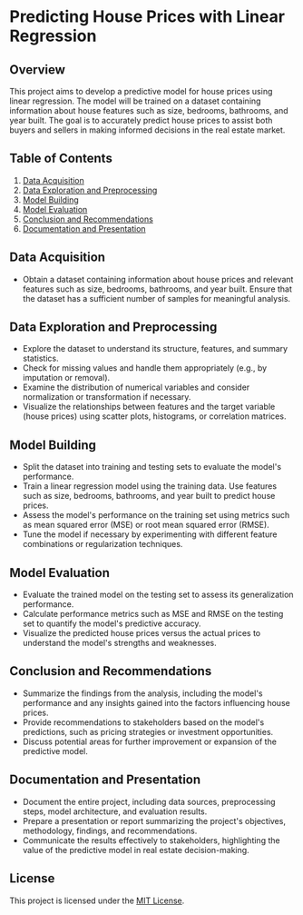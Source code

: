 # Predicting House Prices with Linear Regression

## Overview

This project aims to develop a predictive model for house prices using linear regression. The model will be trained on a dataset containing information about house features such as size, bedrooms, bathrooms, and year built. The goal is to accurately predict house prices to assist both buyers and sellers in making informed decisions in the real estate market.

## Table of Contents

1. [Data Acquisition](#data-acquisition)
2. [Data Exploration and Preprocessing](#data-exploration-and-preprocessing)
3. [Model Building](#model-building)
4. [Model Evaluation](#model-evaluation)
5. [Conclusion and Recommendations](#conclusion-and-recommendations)
6. [Documentation and Presentation](#documentation-and-presentation)

## Data Acquisition

- Obtain a dataset containing information about house prices and relevant features such as size, bedrooms, bathrooms, and year built. Ensure that the dataset has a sufficient number of samples for meaningful analysis.

## Data Exploration and Preprocessing

- Explore the dataset to understand its structure, features, and summary statistics.
- Check for missing values and handle them appropriately (e.g., by imputation or removal).
- Examine the distribution of numerical variables and consider normalization or transformation if necessary.
- Visualize the relationships between features and the target variable (house prices) using scatter plots, histograms, or correlation matrices.

## Model Building

- Split the dataset into training and testing sets to evaluate the model's performance.
- Train a linear regression model using the training data. Use features such as size, bedrooms, bathrooms, and year built to predict house prices.
- Assess the model's performance on the training set using metrics such as mean squared error (MSE) or root mean squared error (RMSE).
- Tune the model if necessary by experimenting with different feature combinations or regularization techniques.

## Model Evaluation

- Evaluate the trained model on the testing set to assess its generalization performance.
- Calculate performance metrics such as MSE and RMSE on the testing set to quantify the model's predictive accuracy.
- Visualize the predicted house prices versus the actual prices to understand the model's strengths and weaknesses.

## Conclusion and Recommendations

- Summarize the findings from the analysis, including the model's performance and any insights gained into the factors influencing house prices.
- Provide recommendations to stakeholders based on the model's predictions, such as pricing strategies or investment opportunities.
- Discuss potential areas for further improvement or expansion of the predictive model.

## Documentation and Presentation

- Document the entire project, including data sources, preprocessing steps, model architecture, and evaluation results.
- Prepare a presentation or report summarizing the project's objectives, methodology, findings, and recommendations.
- Communicate the results effectively to stakeholders, highlighting the value of the predictive model in real estate decision-making.

## License

This project is licensed under the [MIT License](LICENSE).
